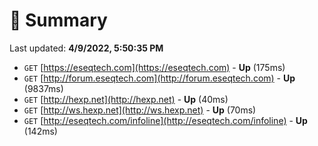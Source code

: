 # 📖 Summary
Last updated: **4/9/2022, 5:50:35 PM**

- `GET` [https://eseqtech.com](https://eseqtech.com) - **Up** (175ms)
- `GET` [http://forum.eseqtech.com](http://forum.eseqtech.com) - **Up** (9837ms)
- `GET` [http://hexp.net](http://hexp.net) - **Up** (40ms)
- `GET` [http://ws.hexp.net](http://ws.hexp.net) - **Up** (70ms)
- `GET` [http://eseqtech.com/infoline](http://eseqtech.com/infoline) - **Up** (142ms)
